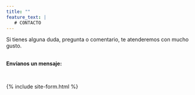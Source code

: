```yaml
---
title: ""
feature_text: |
   # CONTACTO
---
```


<p></p><p></p>
Si tienes alguna duda, pregunta o comentario, te atenderemos con mucho gusto.
<p><br><b>Envíanos un mensaje:</b></p><br>

<p></p>
 {% include site-form.html %}
<p></p>


<p></p><p></p><p></p><p></p>